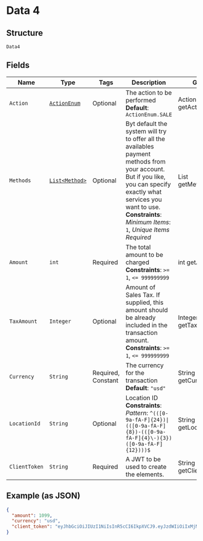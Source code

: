 
# Data 4

## Structure

`Data4`

## Fields

| Name | Type | Tags | Description | Getter | Setter |
|  --- | --- | --- | --- | --- | --- |
| `Action` | [`ActionEnum`](../../doc/models/action-enum.md) | Optional | The action to be performed<br>**Default**: `ActionEnum.SALE` | ActionEnum getAction() | setAction(ActionEnum action) |
| `Methods` | [`List<Method>`](../../doc/models/method.md) | Optional | Byt default the system will try to offer all the availables payment methods from your account. But if you like, you can specify exactly what services you want to use.<br>**Constraints**: *Minimum Items*: `1`, *Unique Items Required* | List<Method> getMethods() | setMethods(List<Method> methods) |
| `Amount` | `int` | Required | The total amount to be charged<br>**Constraints**: `>= 1`, `<= 999999999` | int getAmount() | setAmount(int amount) |
| `TaxAmount` | `Integer` | Optional | Amount of Sales Tax. If supplied, this amount should be already included in the transaction amount.<br>**Constraints**: `>= 1`, `<= 999999999` | Integer getTaxAmount() | setTaxAmount(Integer taxAmount) |
| `Currency` | `String` | Required, Constant | The currency for the transaction<br>**Default**: `"usd"` | String getCurrency() | setCurrency(String currency) |
| `LocationId` | `String` | Optional | Location ID<br>**Constraints**: *Pattern*: `^(([0-9a-fA-F]{24})\|(([0-9a-fA-F]{8})-(([0-9a-fA-F]{4}\-){3})([0-9a-fA-F]{12})))$` | String getLocationId() | setLocationId(String locationId) |
| `ClientToken` | `String` | Required | A JWT to be used to create the elements. | String getClientToken() | setClientToken(String clientToken) |

## Example (as JSON)

```json
{
  "amount": 1099,
  "currency": "usd",
  "client_token": "eyJhbGciOiJIUzI1NiIsInR5cCI6IkpXVCJ9.eyJzdWIiOiIxMjM0NTY3ODkwIiwibmFtZSI6IkpvaG4gRG9lIiwiaWF0IjoxNTE2MjM5MDIyfQ.SflKxwRJSMeKKF2QT4fwpMeJf36POk6yJV_adQssw5c"
}
```

